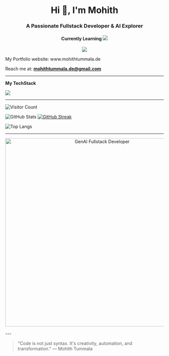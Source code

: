 <h1 align="center">Hi 👋, I'm Mohith</h1>
<h3 align="center">A Passionate Fullstack Developer & AI Explorer</h3>
<h4 align="center">Currently Learning <span align="center">
  <img src="https://img.shields.io/badge/LINUX-000000?style=for-the-badge&logo=linux&logoColor=white" />
</span></h4>



<p align="center">
  <img src="https://readme-typing-svg.herokuapp.com/?lines=Fullstack+Developer;AI+Engineer+in+Progress;Cloud+&+DevOps+Learner;&center=true&width=380&height=45">
</p>
My Portfolio website: www.mohithtummala.de

Reach me at: **mohithtummala.de@gmail.com**

---
**My TechStack**

<p>
  <img src="https://skillicons.dev/icons?i=js,ts,react,py,flask,docker,gcp,firebase,linux,git,github,nodejs,pytorch,redux,aws" />
</p>

---

![Visitor Count](https://komarev.com/ghpvc/?username=DevMohith&label=Profile%20views&color=0e75b6&style=flat)

![GitHub Stats](https://github-readme-stats.vercel.app/api?username=DevMohith&show_icons=true&theme=tokyonight)
[![GitHub Streak](https://streak-stats.demolab.com?user=DevMohith&theme=tokyonight&hide_border=false)](https://git.io/streak-stats)

![Top Langs](https://github-readme-stats.vercel.app/api/top-langs/?username=DevMohith&layout=compact&theme=tokyonight)

---
<p align="center">
  <img src="./genai-fullstack-developer.png" width="600" alt="GenAI Fullstack Developer" />
</p>
---

> "Code is not just syntax. It's creativity, automation, and transformation." — Mohith Tummala

